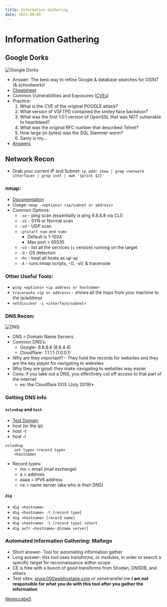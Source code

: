 ```yaml
---
title: Information Gathering
date: 2021-08-05
---
```


# Information Gathering

## Google Dorks

![Google Dorks](https://github.com/cofcsecurity/cofcsecurity.github.io/blob/master/source/_posts/images/google.png?raw=true)

- Answer: The best way to refine Google & database searches for OSINT (& schoolwork)!
- [Cheatsheet](https://www.sans.org/posters/google-hacking-and-defense-cheat-sheet/)
- Common Vulnerabilities and Exposures ([CVEs](https://cve.mitre.org))
- Practice:
    1. What is the CVE of the original POODLE attack?
    2. What version of VSFTPD contained the smiley face backdoor?
    3. What was the first 1.0.1 version of OpenSSL that was NOT vulnerable to heartbleed?
    4. What was the original RFC number that described Telnet?
    5. How large (in bytes) was the SQL Slammer worm?
    6. Samy is my…
- [Answers](https://github.com/cofcsecurity/Presentations/blob/master/Answers/osint.md)

## Network Recon

- Grab your current IP and Subnet: `ip addr show | grep <network interface> | grep inet | awk '{print $2}'` 

### nmap:

- [Documentation](https://nmap.org/book/man.html)
- Usage: `nmap -<options> <ip/subnet or address>`
- Common Options:
    - `-sn` - ping scan (essentially is ping 8.8.8.8 via CLI)
    - `-sS` - SYN or Normal scan
    - `-sU` - UDP scan
    - `-p<start num-end num>`
        - Default is 1-1024
        - Max port = 65535
    - `-sV` - list all the services (+ version) running on the target
    - `-O` - OS detection
    - `-Pn` - treat all hosts as up up
    - `-A` - runs nmap scripts, -O, -sV, & traceroute

### Other Useful Tools:

- `ping <options> <ip address or hostname>`
- `traceroute <ip or address>` - shows all the hops from your machine to the ip/address
- `netdiscover -i <interface/subnet>`

### DNS Recon:

![DNS](https://github.com/cofcsecurity/cofcsecurity.github.io/blob/master/source/_posts/images/dns-query.png?raw=true)

- DNS = Domain Name Servers 
- Common DNS’s:
    - Google- 8.8.8.8 (8.8.4.4)
    - Cloudflare- 1.1.1.1 (1.0.0.1)
- Why are they important? - They hold the records for websites and they are the key player for navigating to websites
- Why they are good: they make navigating to websites way easier
- Cons: if you take out a DNS, you effectively cut off access to that part of the internet
    - ex: the Cloudflare DOS (July 2019)*

### Getting DNS Info

#### `nslookup` and `host`

- [Test Domain](https://zonetransfer.me)
- host <hostname> (or the ip)
- host -t <record type> <hostname>
- host -l <hostname> <DNS nameserver>

```
nslookup 
    set type= <record type> 
    <hostname>
```

- Record types:
    - mx = email (mail exchange)
    - a = address
    - aaaa = IPV6 address
    - ns = name server (aka who is their DNS)

#### `dig`

- `dig <hostname>`
- `dig <hostname> -t [record type]`
- `dig <hostname> [record name]`
- `dig <hostname> -t [record type] +short`
- `dig axfr <hostname> @[name server]`

### Automated Information Gathering: Maltego



- Short answer- Tool for automating information gather
- Long answer- this tool uses transforms, or modules, in order to search a specific target for reconnaissance within scope
- CE is free with a bunch of good transforms from Shodan, DNSDB, and others
- Test sites: www.000webhostapp.com or zonetransfer.me
**I am not responsible for what you do with this tool after you gather the information**

[@pmccabe5](https://github.com/pmccabe5)  

